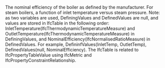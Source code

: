 ﻿The nominal efficiency of the boiler as defined by the manufacturer. For steam boilers, a function of inlet temperature versus steam pressure.  Note: as two variables are used, DefiningValues and DefinedValues are null, and values are stored in IfcTable in the following order: InletTemperature(IfcThermodynamicTemperatureMeasure) and OutletTemperature(IfcThermodynamicTemperatureMeasure) in DefiningValues, and NominalEfficiency(IfcNormalisedRatioMeasure) in DefinedValues. For example, DefininfValues(InletTemp, OutletTemp), DefinedValues(null, NominalEfficiency).  The IfcTable is related to IfcPropertyTableValue using IfcMetric and IfcPropertyConstraintRelationship.